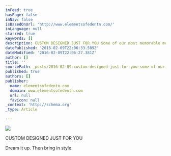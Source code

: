 ```yaml
---
inFeed: true
hasPage: false
inNav: false
isBasedOnUrl: 'http://www.elementsofedentn.com/'
inLanguage: null
starred: true
keywords: []
description: CUSTOM DESIGNED JUST FOR YOU Some of our most memorable moments are times spent with family and friends around a fire pit or barbeque. Let us custom design a sp
datePublished: '2016-02-09T22:06:33.589Z'
dateModified: '2016-02-09T22:06:27.381Z'
author: []
title: ''
sourcePath: _posts/2016-02-09-custom-designed-just-for-you-some-of-our-most-memorable-mome.md
published: true
authors: []
publisher:
  name: elementsofedentn.com
  domain: www.elementsofedentn.com
  url: null
  favicon: null
_context: 'http://schema.org'
_type: Article

---
```

![](https://the-grid-user-content.s3-us-west-2.amazonaws.com/a8244cc1-fe80-4c09-8f18-e6663c5833bd.jpg)

CUSTOM DESIGNED JUST FOR YOU 

Dream it up.   Then bring in style.